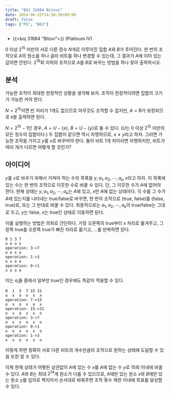 ```yaml
---
title: "BOJ 31684 Bitovi"
date: 2024-06-25T14:58:28+09:00
draft: false
tags: ["PS", "BOJ"]
---
```


* {{<boj 31684 "Bitovi">}} (Platinum IV)

$0$ 이상 $2^{15}$ 미만의 서로 다른 정수 $N$개로 이루어진 집합 $A$와 $B$가 주어진다. 한 번의 조작으로 $A$의 원소를 하나 골라 비트를 하나 변경할 수 있는데, 그 결과가 $A$에 이미 있는 값이면 안된다. $2^{19}$회 이하의 조작으로 $A$를 $B$로 바꾸는 방법을 하나 찾아 출력하시오.

<!--more-->

## 분석

가능한 조작이 최대한 한정적인 상황을 생각해 보자. 조작이 한정적이려면 집합의 크기가 가능한 커야 한다.

$N = 2^{15}$이면 빈 자리가 1개도 없으므로 아무것도 조작할 수 없지만, $A = B$가 보장되므로 `0`을 출력하면 된다.

$N = 2^{15} - 1$인 경우, $A = U - \{x\}$, $B = U - \{y\}$로 둘 수 있다. ($U$는 $0$ 이상 $2^{15}$ 미만의 모든 정수의 집합이다.) 두 집합이 같으면 역시 자명하므로, $x \neq y$라고 하자. 그러면 가능한 조작을 가지고 $y$를 $x$로 바꾸어야 한다. 둘이 비트 1개 차이라면 자명하지만, 비트가 여러 개가 다르면 어떻게 할 것인가?

## 아이디어

$y$를 $x$로 바꾸기 위해서 거쳐야 하는 수의 목록을 $y, a_1, a_2, \cdots, a_k, x$라고 하자. 이 목록에 있는 수는 한 번의 조작으로 이웃한 수로 바꿀 수 있다. 단, 그 이웃한 수가 $A$에 없어야 한다. 현재 상태는 $y, a_1, a_2, \cdots, a_k$는 $A$에 있고, $x$만 $A$에 없는 상태이다. 각 수를 그 수가 $A$에 있는지를 나타내는 true/false로 바꾸면, 한 번의 조작으로 (true, false)를 (false, true)로, 또는 그 반대로 바꿀 수 있다. 최종적으로는 $a_1, a_2, \cdots, a_k$의 true/false는 그대로 두고, $y$는 false, $x$는 true인 상태로 이동하면 된다.

이를 실행하는 방법은 의외로 간단하다. 가장 오른쪽의 true부터 $x$ 자리로 옮겨주고, 그 왼쪽 true를 오른쪽 true가 빠진 자리로 옮기고, ...를 반복하면 된다.

```
0 1 3 7
o o o x
operation: 3->7
o o x o
operation: 1->3
o x o o
operation: 0->1
x o o o
```

이는 $a_i$들 중에서 일부만 true인 경우에도 똑같이 적용할 수 있다.

```
0  1  3  7 15 31
o  x  o  o  x  x
operation: 7->15
o  x  o  x  o  x
operation: 15->31
o  x  o  x  x  o
operation: 3->7
o  x  x  o  x  o
operation: 0->1
x  o  x  o  x  o
operation: 1->3
x  x  o  o  x  o
```

이렇게 하면 정확히 서로 다른 비트의 개수만큼의 조작으로 원하는 상태에 도달할 수 있음 또한 알 수 있다.

이제 현재 상태가 어떻든 상관없이 $A$에 있는 수 $x$를 $A$에 없는 수 $y$로 15회 이내에 바꿀 수 있다. $A$와 $B$는 최대 $2^{14}$개 원소가 다를 수 있으므로, $A$에만 있는 원소 $x$와 $B$에만 있는 원소 $y$를 임의로 짝지어서 순서대로 바꿔주면 조작 횟수 제한 이내에 목표를 달성할 수 있다.